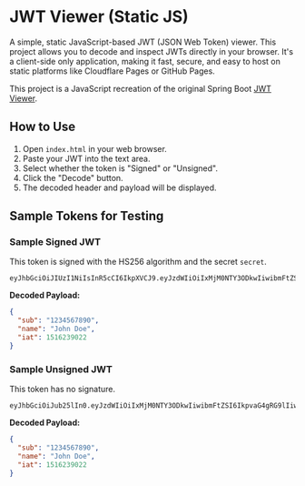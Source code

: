 # JWT Viewer (Static JS)

A simple, static JavaScript-based JWT (JSON Web Token) viewer. This project allows you to decode and inspect JWTs directly in your browser. It's a client-side only application, making it fast, secure, and easy to host on static platforms like Cloudflare Pages or GitHub Pages.

This project is a JavaScript recreation of the original Spring Boot [JWT Viewer](https://github.com/rohitdhiman1/jwt-viewer).

## How to Use

1.  Open `index.html` in your web browser.
2.  Paste your JWT into the text area.
3.  Select whether the token is "Signed" or "Unsigned".
4.  Click the "Decode" button.
5.  The decoded header and payload will be displayed.

## Sample Tokens for Testing

### Sample Signed JWT

This token is signed with the HS256 algorithm and the secret `secret`.

```
eyJhbGciOiJIUzI1NiIsInR5cCI6IkpXVCJ9.eyJzdWIiOiIxMjM0NTY3ODkwIiwibmFtZSI6IkpvaG4gRG9lIiwiaWF0IjoxNTE2MjM5MDIyfQ.SflKxwRJSMeKKF2QT4fwpMeJf36POk6yJV_adQssw5c
```

**Decoded Payload:**
```json
{
  "sub": "1234567890",
  "name": "John Doe",
  "iat": 1516239022
}
```

### Sample Unsigned JWT

This token has no signature.

```
eyJhbGciOiJub25lIn0.eyJzdWIiOiIxMjM0NTY3ODkwIiwibmFtZSI6IkpvaG4gRG9lIiwiaWF0IjoxNTE2MjM5MDIyfQ.
```

**Decoded Payload:**
```json
{
  "sub": "1234567890",
  "name": "John Doe",
  "iat": 1516239022
}
```
